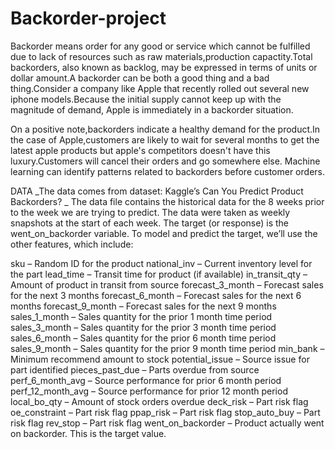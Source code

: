 # Backorder-project

Backorder means order for any good or service which cannot be fulfilled due to lack of resources such as raw materials,production capactity.Total backorders, also known as backlog, may be expressed in terms of units or dollar amount.A backorder can be both a good thing and a bad thing.Consider a company like Apple that recently rolled out several new iphone models.Because the initial supply cannot keep up with the magnitude of demand, Apple is immediately in a backorder situation.

On a positive note,backorders indicate a healthy demand for the product.In the case of Apple,customers are likely to wait for several months to get the latest apple products but apple's competitors doesn't have this luxury.Customers will cancel their orders and go somewhere else. Machine learning can identify patterns related to backorders before customer orders.

DATA _The data comes from dataset: Kaggle’s Can You Predict Product Backorders? _ The data file contains the historical data for the 8 weeks prior to the week we are trying to predict. The data were taken as weekly snapshots at the start of each week. The target (or response) is the went_on_backorder variable. To model and predict the target, we’ll use the other features, which include:

sku – Random ID for the product
national_inv – Current inventory level for the part
lead_time – Transit time for product (if available)
in_transit_qty – Amount of product in transit from source
forecast_3_month – Forecast sales for the next 3 months
forecast_6_month – Forecast sales for the next 6 months
forecast_9_month – Forecast sales for the next 9 months
sales_1_month – Sales quantity for the prior 1 month time period
sales_3_month – Sales quantity for the prior 3 month time period
sales_6_month – Sales quantity for the prior 6 month time period
sales_9_month – Sales quantity for the prior 9 month time period
min_bank – Minimum recommend amount to stock
potential_issue – Source issue for part identified
pieces_past_due – Parts overdue from source
perf_6_month_avg – Source performance for prior 6 month period
perf_12_month_avg – Source performance for prior 12 month period
local_bo_qty – Amount of stock orders overdue
deck_risk – Part risk flag
oe_constraint – Part risk flag
ppap_risk – Part risk flag
stop_auto_buy – Part risk flag
rev_stop – Part risk flag
went_on_backorder – Product actually went on backorder. This is the target value.
